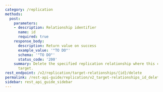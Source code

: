 ```yaml
---
category: /replication
methods:
  post:
    parameters:
    - description: Relationship identifier
      name: id
      required: true
    response_body:
      description: Return value on success
      example_value: '"TO DO"'
      schema: '"TO DO"'
      status_code: '200'
    summary: Delete the specified replication relationship where this cluster is the
      target.
rest_endpoint: /v2/replication/target-relationships/{id}/delete
permalink: /rest-api-guide/replication/v2_target-relationships_id_delete.html
sidebar: rest_api_guide_sidebar
---
```


